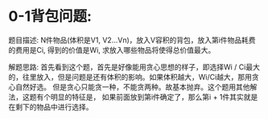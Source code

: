 # 0-1背包问题:
  
题目描述: 
  N件物品(体积是V1, V2...Vn)，放入V容积的背包，放入第i件物品耗费的费用是Ci, 得到的价值是Wi, 求放入哪些物品将使得总价值最大。

解题思路: 
  首先看到这个题，首先是好像能用贪心思想的样子，即选择Wi / Ci最大的，往里放入，但是问题是还有体积的影响。如果体积越大，Wi/Ci越大，那用贪心自然好选。
  但是贪心只能贪一种，不能贪两种。故基本抛弃。这个题用其他解法，这题有个明显的特征是，
  如果前面放到第i件确定了，那么第i + 1件其实就是在剩下的物品中进行选择。
  


























